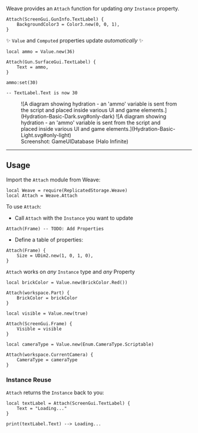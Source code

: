 Weave provides an `Attach` function for updating _any_ `Instance` property.

```luau
Attach(ScreenGui.GunInfo.TextLabel) {
	BackgroundColor3 = Color3.new(0, 0, 1),
}
```

✨ `Value` and `Computed` properties update _automatically_ ✨

```luau
local ammo = Value.new(36)

Attach(Gun.SurfaceGui.TextLabel) {
	Text = ammo,
}

ammo:set(30)

-- TextLabel.Text is now 30
```

<figure markdown>
![A diagram showing hydration - an 'ammo' variable is sent from the script and placed inside various UI and game elements.](Hydration-Basic-Dark.svg#only-dark)
![A diagram showing hydration - an 'ammo' variable is sent from the script and placed inside various UI and game elements.](Hydration-Basic-Light.svg#only-light)
<figcaption>Screenshot: GameUIDatabase (Halo Infinite)</figcaption>
</figure>

---

<!-- ## Explained

`Attach` may look weird, but it is **valid Luau**

```luau
local function someFunction(arg)
	-- do stuff
end

someFunction({ Text = "Some Text", Color3 = Color3.new(1, 1, 1) })
```

Is the _exact same_ as

```luau
someFunction {
	Text = "Some Text",
	Color3 = Color3.new(1, 1, 1)
}
```

Still don't believe it? Run the code in <a href="https://luau.org/demo?share=H4sIAAAAAAAACsvJT07MUUgrzUsuyczPUyjOz011g3I0EovSNbkUFBQUCooy80pAXL2Q1IoSHQUQyzk%2FJ7%2FIWJMrNS%2BFiwtFW7UCSJWCrYJScH5uKpijpKMAUa9gq5BgqKMAQgkKtZqoOhWqFcDWYWg3UtIBSyDMMNBRAKEErlouLi4AkZUuRMQAAAA%3D" target="_blank">luau.org/AttachDemo</a>

--- -->

## Usage

Import the `Attach` module from Weave:

```luau linenums="1"
local Weave = require(ReplicatedStorage.Weave)
local Attach = Weave.Attach
```

To use `Attach`:

- Call `Attach` with the `Instance` you want to update

```luau
Attach(Frame) -- TODO: Add Properties
```

- Define a table of properties:

```luau
Attach(Frame) {
	Size = UDim2.new(1, 0, 1, 0),
}
```

`Attach` works on _any_ `Instance` type and _any_ Property

```luau
local brickColor = Value.new(BrickColor.Red())

Attach(workspace.Part) {
	BrickColor = brickColor
}

local visible = Value.new(true)

Attach(ScreenGui.Frame) {
	Visible = visible
}

local cameraType = Value.new(Enum.CameraType.Scriptable)

Attach(workspace.CurrentCamera) {
	CameraType = cameraType
}
```

### Instance Reuse

`Attach` returns the `Instance` back to you:

```luau
local textLabel = Attach(ScreenGui.TextLabel) {
	Text = "Loading..."
}

print(textLabel.Text) --> Loading...
```
